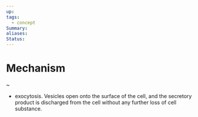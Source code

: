 ```yaml
---
up: 
tags:
  - concept
Summary: 
aliases: 
Status:
---
```

# Mechanism
~
- exocytosis. Vesicles open onto the surface of the cell, and the secretory product is discharged from the cell without any further loss of cell substance.
<!--SR:!2025-03-14,4,270-->